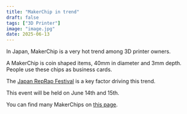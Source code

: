 ```yaml
---
title: "MakerChip in trend"
draft: false
tags: ["3D Printer"]
image: "image.jpg"
date: 2025-06-13
---
```


In Japan, MakerChip is a very hot trend among 3D printer owners.

A MakerChip is coin shaped items, 40mm in diameter and 3mm depth. People use these chips as business cards.

The [Japan RepRap Festival](https://www.japanreprapfestival.com/) is a key factor driving this trend.

This event will be held on June 14th and 15th.

You can find many MakerChips on [this page](https://scrapbox.io/fab-wiki/MakerChip).